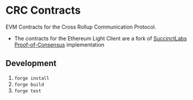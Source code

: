 # CRC Contracts
EVM Contracts for the Cross Rollup Communication Protocol.

- The contracts for the Ethereum Light Client are a fork of [SuccinctLabs Proof-of-Consensus](https://github.com/succinctlabs/eth-proof-of-consensus) implementation

## Development

1. `forge install`
2. `forge build`
3. `forge test`